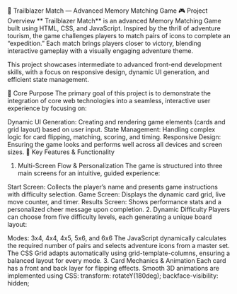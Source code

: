 🧩 Trailblazer Match — Advanced Memory Matching Game
🎮 Project Overview
** Trailblazer Match** is an advanced Memory Matching Game built using HTML, CSS, and JavaScript.
Inspired by the thrill of adventure tourism, the game challenges players to match pairs of icons to complete an “expedition.” Each match brings players closer to victory, blending interactive gameplay with a visually engaging adventure theme.

This project showcases intermediate to advanced front-end development skills, with a focus on responsive design, dynamic UI generation, and efficient state management.

🚀 Core Purpose
The primary goal of this project is to demonstrate the integration of core web technologies into a seamless, interactive user experience by focusing on:

Dynamic UI Generation: Creating and rendering game elements (cards and grid layout) based on user input.
State Management: Handling complex logic for card flipping, matching, scoring, and timing.
Responsive Design: Ensuring the game looks and performs well across all devices and screen sizes.
🧭 Key Features & Functionality
1. Multi-Screen Flow & Personalization
The game is structured into three main screens for an intuitive, guided experience:

Start Screen: Collects the player’s name and presents game instructions with difficulty selection.
Game Screen: Displays the dynamic card grid, live move counter, and timer.
Results Screen: Shows performance stats and a personalized cheer message upon completion.
2. Dynamic Difficulty
Players can choose from five difficulty levels, each generating a unique board layout:

Modes: 3x4, 4x4, 4x5, 5x6, and 6x6
The JavaScript dynamically calculates the required number of pairs and selects adventure icons from a master set.
The CSS Grid adapts automatically using grid-template-columns, ensuring a balanced layout for every mode.
3. Card Mechanics & Animation
Each card has a front and back layer for flipping effects.
Smooth 3D animations are implemented using CSS:
transform: rotateY(180deg);
backface-visibility: hidden;
